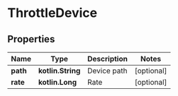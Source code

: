 # ThrottleDevice

## Properties

| Name     | Type              | Description | Notes      |
|----------|-------------------|-------------|------------|
| **path** | **kotlin.String** | Device path | [optional] |
| **rate** | **kotlin.Long**   | Rate        | [optional] |



